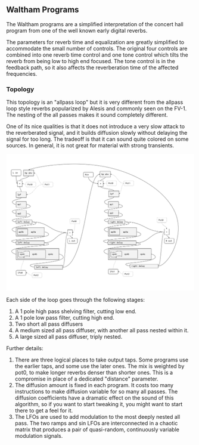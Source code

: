 ## Waltham Programs

The Waltham programs are a simplified interpretation of the concert hall program
from one of the well known early digital reverbs.

The parameters for reverb time and equalization are greatly simplified to
accommodate the small number of controls. The original four controls are
combined into one reverb time control and one tone control which tilts the reverb
from being low to high end focused. The tone control is in the feedback path,
so it also affects the reverberation time of the affected frequencies.

### Topology

This topology is an "allpass loop" but it is very different from the
allpass loop style reverbs popularized by Alesis and commonly seen on the FV-1.
The nesting of the all passes makes it sound completely different.

One of its nice qualities is that it does not introduce a very slow attack to
the reverberated signal, and it builds diffusion slowly without delaying the
signal for too long. The tradeoff is that it can sound quite colored on some
sources. In general, it is not great for material with strong transients.

![Topology Diagram](topology.png)

Each side of the loop goes through the following stages:

1.  A 1 pole high pass shelving filter, cutting low end.
2.  A 1 pole low pass filter, cutting high end.
3.  Two short all pass diffusers
4.  A medium sized all pass diffuser, with another all pass nested within it.
5.  A large sized all pass diffuser, triply nested.

Further details:

1.  There are three logical places to take output taps. Some programs use the
    earlier taps, and some use the later ones. The mix is weighted by pot0,
    to make longer reverbs denser than shorter ones. This is a compromise
    in place of a dedicated "distance" parameter.
2.  The diffusion amount is fixed in each program. It costs too many instructions
    to make diffusion variable for so many all passes. The diffusion coefficients
    have a dramatic effect on the sound of this algorithm, so if you want to start
    tweaking it, you might want to start there to get a feel for it.
3.  The LFOs are used to add modulation to the most deeply nested all pass.
    The two ramps and sin LFOs are interconnected in a chaotic matrix that
    produces a pair of quasi-random, continuously variable modulation signals.

